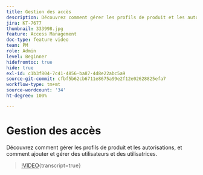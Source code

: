 ```yaml
---
title: Gestion des accès
description: Découvrez comment gérer les profils de produit et les autorisations, et comment ajouter et gérer des utilisateurs et des utilisatrices.
jira: KT-7677
thumbnail: 333998.jpg
feature: Access Management
doc-type: feature video
team: PM
role: Admin
level: Beginner
hidefromtoc: true
hide: true
exl-id: c1b3f804-7c41-4856-ba87-4d8e22abc5a9
source-git-commit: cfbf5b62cb6711e8675a99e2f12e02628825efa7
workflow-type: tm+mt
source-wordcount: '34'
ht-degree: 100%

---
```


# Gestion des accès

Découvrez comment gérer les profils de produit et les autorisations, et comment ajouter et gérer des utilisateurs et des utilisatrices.

>[!VIDEO](https://video.tv.adobe.com/v/333998?quality=12&learn=on){transcript=true}
